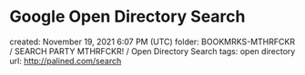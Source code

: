 # Google Open Directory Search

created: November 19, 2021 6:07 PM (UTC)
folder: BOOKMRKS-MTHRFCKR / SEARCH PARTY MTHRFCKR! / Open Directory Search
tags: open directory
url: http://palined.com/search